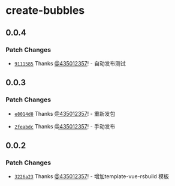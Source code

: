# create-bubbles

## 0.0.4

### Patch Changes

- [`9111585`](https://github.com/435012357/bubblesjs/commit/911158564827fd4b52c415ba4c117497e436508f) Thanks [@435012357](https://github.com/435012357)! - 自动发布测试

## 0.0.3

### Patch Changes

- [`e8014d8`](https://github.com/435012357/bubblesjs/commit/e8014d8ee6723ba4e6daabd2e2ec2231423123ba) Thanks [@435012357](https://github.com/435012357)! - 重新发包

- [`2feabdc`](https://github.com/435012357/bubblesjs/commit/2feabdc13232cc0eb0a66a3609f2ed28e8d378b6) Thanks [@435012357](https://github.com/435012357)! - 手动发布

## 0.0.2

### Patch Changes

- [`3226a23`](https://github.com/435012357/bubblesjs/commit/3226a2347421b35fe9665abda0f65da141834204) Thanks [@435012357](https://github.com/435012357)! - 增加template-vue-rsbuild 模板
